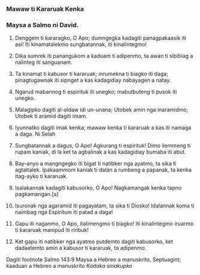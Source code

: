 ### Mawaw ti Kararuak Kenka

### Maysa a Salmo ni David.

1. Denggem ti kararagko, O Apo;
   dumngegka kadagiti panagpakaasik iti asi!
   Iti kinamatalekmo sungbatannak, iti kinalintegmo!
2. Dika sumrek iti panangukom a kaduam ti adipenmo, ta awan ti sibibiag a nalinteg iti sanguanam.

3. Ta kinamat ti kabusor ti kararuak;
   inrumekna ti biagko iti daga;
   pinagtugawnak iti sipnget a kas kadagidiay nabayagen a natay.
4. Ngarud mabannog ti espirituk iti unegko;
   mabutbuteng ti pusok iti unegko.

5. Malagipko dagiti al-aldaw idi un-unana;
   Utobek amin nga inaramidmo;
   Utobek ti aramid dagiti imam.
6. Iyunnatko dagiti imak kenka;
   mawaw kenka ti kararuak a kas iti namaga a daga. Ni Selah

7. Sungbatannak a dagus, O Apo!
   Agkurang ti espirituk!
   Dimo ilemmeng ti rupam kaniak, di la ket ta agbalinak a kas kadagidiay bumaba iti abut.
8. Bay-anyo a mangngegko iti bigat ti natibker nga ayatmo, ta sika ti agtaltalek.
   Ipakaammom kaniak ti dalan a rumbeng a papanak, ta kenka itag-ayko ti kararuak.

9. Isalakannak kadagiti kabusorko, O Apo!
   Nagkamangak kenka tapno pagkamangan.[a]
10. Isuronak nga agaramid iti pagayatam, ta sika ti Diosko!
    Idalannak koma ti naimbag nga Espiritum     iti patad a daga!

11. Gapu iti naganmo, O Apo, italimengmo ti biagko!
    Iti kinalintegmo iruarmo ti kararuak manipud iti riribuk!
12. Ket gapu iti natibker nga ayatmo putdemto dagiti kabusorko, ket dadaelemto amin a kabusor ti kararuak, ta adipenmo.

Dagiti footnote
Salmo 143:9 Maysa a Hebreo a manuskrito, Septuagint; kaaduan a Hebreo a manuskrito *Kadaka sinakupko*